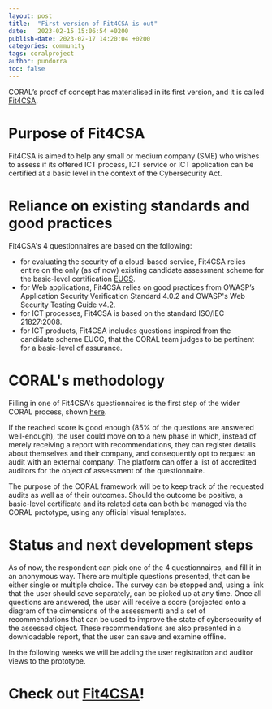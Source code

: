 ```yaml
---
layout: post
title:  "First version of Fit4CSA is out"
date:   2023-02-15 15:06:54 +0200
publish-date: 2023-02-17 14:20:04 +0200
categories: community
tags: coralproject
author: pundorra
toc: false
---
```


CORAL’s proof of concept has materialised in its first version, and it is called [Fit4CSA](https://fit4csa.nc3.lu/survey/). 

# Purpose of Fit4CSA
Fit4CSA is aimed to help any small or medium company (SME) who wishes to assess if its offered ICT process, ICT service or ICT application can be certified at a basic level in the context 
of the Cybersecurity Act. 


# Reliance on existing standards and good practices
Fit4CSA's 4 questionnaires are based on the following:
* for evaluating the security of a cloud-based service, Fit4CSA relies entire on the only (as of now) existing candidate assessment scheme for the basic-level certification  [EUCS](https://www.enisa.europa.eu/publications/eucs-cloud-service-scheme).
* for Web applications, Fit4CSA relies on good practices from OWASP’s Application Security Verification Standard 4.0.2 and OWASP's Web Security Testing Guide v4.2.
* for ICT processes, Fit4CSA is based on the standard ISO/IEC 21827:2008.
* for ICT products, Fit4CSA includes questions inspired from the candidate scheme EUCC, that the CORAL team judges to be pertinent for a basic-level of assurance. 

# CORAL's methodology 

Filling in one of Fit4CSA's questionnaires is the first step of the wider CORAL process, shown [here](/assets/images/Coral-flow.png). 

If the reached score is good enough (85% of the questions are answered well-enough), the user could move on to a new phase in which, instead of merely receiving a report with recommendations, they can register details about themselves and their company, and consequently opt to request an audit with an external company. The platform can offer a list of accredited auditors for the object of assessment of the questionnaire.

The purpose of the CORAL framework will be to keep track of the requested audits as well as of their outcomes. Should the outcome be positive, a basic-level certificate and its related data can both be managed via the CORAL prototype, using any official visual templates.

# Status and next development steps
As of now, the respondent can pick one of the 4 questionnaires, and fill it in an anonymous way. There are multiple questions presented, that can be either single or multiple choice. The survey can be stopped and, using a link that the user should save separately, can be picked up at any time. 
Once all questions are answered, the user will receive a score (projected onto a diagram of the dimensions of the assessment) and a set of recommendations that can be used to improve the state of cybersecurity of the assessed object. These recommendations are also presented in a downloadable report, that the user can save and examine offline.

In the following weeks we will be adding the user registration and auditor views to the prototype.

# Check out [Fit4CSA](https://fit4csa.nc3.lu/survey/)!
